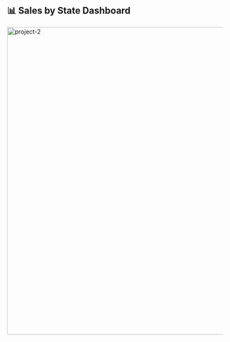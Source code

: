 ## 📊 Sales by State Dashboard

<img width="1338" height="718" alt="project-2" src="https://github.com/user-attachments/assets/f98e3592-a722-4d52-8bcb-65dc6e9c9a98" />
